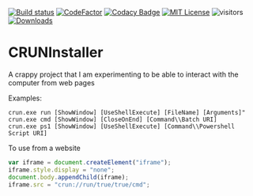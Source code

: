 [![Build status](https://ci.appveyor.com/api/projects/status/7ct5b4uk3mrr2oc4?svg=true)](https://ci.appveyor.com/project/Mrgaton/CRUNInstaller)
[![CodeFactor][img_codefactor]][codefactor]
[![Codacy Badge](https://app.codacy.com/project/badge/Grade/fe6f2024150c4d9492076a4da1a6ccfa)](https://app.codacy.com/gh/Mrgaton/CRUNInstaller)
[![MIT License][img_license]][license]
![visitors](https://visitor-badge.laobi.icu/badge?page_id=Mrgaton.CRUNInstaller)
[![Downloads](https://img.shields.io/github/downloads/Mrgaton/CRUNInstaller/total?color=green)]()

[codefactor]: https://www.codefactor.io/repository/github/Mrgaton/CRUNInstaller/overview
[license]: LICENSE.md
[img_build]: https://img.shields.io/appveyor/ci/Mrgaton/CRUNInstaller/master.svg?style=flat
[img_codefactor]: https://www.codefactor.io/repository/github/mrgaton/CRUNInstaller/badge
[img_license]: https://img.shields.io/github/license/Mrgaton/CRUNInstaller.svg?style=flat

# CRUNInstaller

A crappy project that I am experimenting to be able to interact with the computer from web pages

Examples:

```
crun.exe run [ShowWindow] [UseShellExecute] [FileName] [Arguments]"
crun.exe cmd [ShowWindow] [CloseOnEnd] [Command\\Batch URI]
crun.exe ps1 [ShowWindow] [UseShellExecute] [Command\\Powershell Script URI]
```

To use from a website

```js
var iframe = document.createElement("iframe");
iframe.style.display = "none";
document.body.appendChild(iframe);
iframe.src = "crun://run/true/true/cmd";
```
